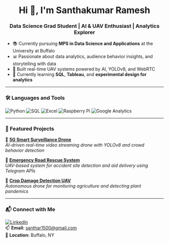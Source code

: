 <h1 align="center">Hi 👋, I'm Santhakumar Ramesh</h1>
<h3 align="center">Data Science Grad Student | AI & UAV Enthusiast | Analytics Explorer</h3>

- 📚 Currently pursuing **MPS in Data Science and Applications** at the University at Buffalo  
- 📊 Passionate about data analytics, audience behavior insights, and storytelling with data  
- 🚁 Built real-time UAV systems powered by AI, YOLOv8, and WebRTC  
- 🌱 Currently learning **SQL**, **Tableau**, and **experimental design for analytics**

---

### 🛠️ Languages and Tools
![Python](https://img.shields.io/badge/-Python-black?style=flat-square&logo=python)
![SQL](https://img.shields.io/badge/-SQL-blue?style=flat-square&logo=postgresql)
![Excel](https://img.shields.io/badge/-Excel-green?style=flat-square&logo=microsoft-excel)
![Raspberry Pi](https://img.shields.io/badge/-RaspberryPi-red?style=flat-square&logo=raspberry-pi)
![Google Analytics](https://img.shields.io/badge/-Google%20Analytics-orange?style=flat-square&logo=google-analytics)

---

### 📂 Featured Projects

🔸 **[5G Smart Surveillance Drone](https://github.com/yourproject)**  
*AI-driven real-time video streaming drone with YOLOv8 and crowd behavior detection*

🔸 **[Emergency Road Rescue System](https://github.com/yourproject)**  
*UAV-based system for accident site detection and aid delivery using Telegram APIs*

🔸 **[Crop Damage Detection UAV](https://github.com/yourproject)**  
*Autonomous drone for monitoring agriculture and detecting plant pandemics*

---

### 📬 Connect with Me

[![LinkedIn](https://img.shields.io/badge/-LinkedIn-blue?style=flat-square&logo=linkedin)](https://linkedin.com/in/santhakumar-ramesh-865960203)  
📫 **Email:** santhar1500@gmail.com  
📍 **Location:** Buffalo, NY  
